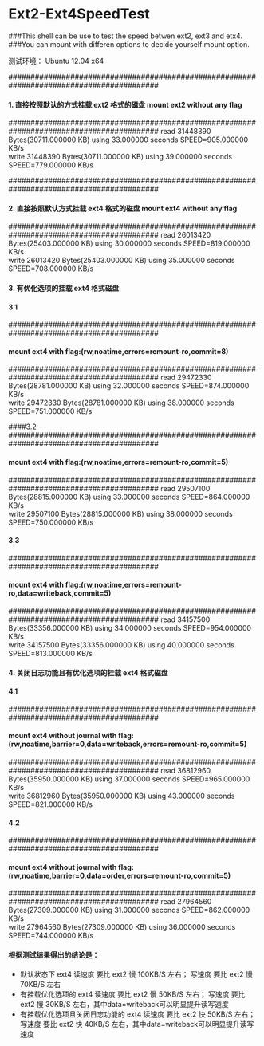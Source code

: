 Ext2-Ext4SpeedTest
==================

###This shell can be use to test the speed betwen ext2, ext3 and etx4.  
###You can mount with differen options to decide yourself mount option.

  
测试环境： Ubuntu 12.04 x64

##########################################################################################
#### 1. 直接按照默认的方式挂载 ext2 格式的磁盘 mount ext2 without any flag
##########################################################################################
read   31448390 Bytes(30711.000000 KB) using  33.000000 seconds SPEED=905.000000 KB/s   
write   31448390 Bytes(30711.000000 KB) using  39.000000 seconds SPEED=779.000000 KB/s


##########################################################################################
#### 2. 直接按照默认方式挂载 ext4 格式的磁盘 mount ext4 without any flag
##########################################################################################
read   26013420 Bytes(25403.000000 KB) using  30.000000 seconds SPEED=819.000000 KB/s  
write   26013420 Bytes(25403.000000 KB) using  35.000000 seconds SPEED=708.000000 KB/s

#### 3. 有优化选项的挂载 ext4 格式磁盘
#### 3.1
##########################################################################################
#### mount ext4 with flag:(rw,noatime,errors=remount-ro,commit=8)
##########################################################################################
read   29472330 Bytes(28781.000000 KB) using  32.000000 seconds SPEED=874.000000 KB/s  
write   29472330 Bytes(28781.000000 KB) using  38.000000 seconds SPEED=751.000000 KB/s

####3.2
##########################################################################################
#### mount ext4 with flag:(rw,noatime,errors=remount-ro,commit=5)
##########################################################################################
read   29507100 Bytes(28815.000000 KB) using  33.000000 seconds SPEED=864.000000 KB/s  
write   29507100 Bytes(28815.000000 KB) using  38.000000 seconds SPEED=750.000000 KB/s

#### 3.3
##########################################################################################
#### mount ext4 with flag:(rw,noatime,errors=remount-ro,data=writeback,commit=5)
##########################################################################################
read   34157500 Bytes(33356.000000 KB) using  34.000000 seconds SPEED=954.000000 KB/s  
write   34157500 Bytes(33356.000000 KB) using  40.000000 seconds SPEED=813.000000 KB/s

#### 4. 关闭日志功能且有优化选项的挂载 ext4 格式磁盘
#### 4.1
##########################################################################################
#### mount ext4 without journal with flag:(rw,noatime,barrier=0,data=writeback,errors=remount-ro,commit=5)
##########################################################################################
read   36812960 Bytes(35950.000000 KB) using  37.000000 seconds SPEED=965.000000 KB/s  
write   36812960 Bytes(35950.000000 KB) using  43.000000 seconds SPEED=821.000000 KB/s

#### 4.2
##########################################################################################
#### mount ext4 without journal with flag:(rw,noatime,barrier=0,data=order,errors=remount-ro,commit=5)
##########################################################################################
read   27964560 Bytes(27309.000000 KB) using  31.000000 seconds SPEED=862.000000 KB/s  
write   27964560 Bytes(27309.000000 KB) using  36.000000 seconds SPEED=744.000000 KB/s


#### 根据测试结果得出的结论是：
* 默认状态下 ext4 读速度 要比 ext2 慢 100KB/S 左右； 写速度 要比 ext2 慢 70KB/S 左右
* 有挂载优化选项的 ext4  读速度 要比 ext2 慢 50KB/S 左右； 写速度 要比 ext2 慢 30KB/S 左右，其中data=writeback可以明显提升读写速度
* 有挂载优化选项且关闭日志功能的 ext4  读速度 要比 ext2 快 50KB/S 左右； 写速度 要比 ext2 快 40KB/S 左右，其中data=writeback可以明显提升读写速度

